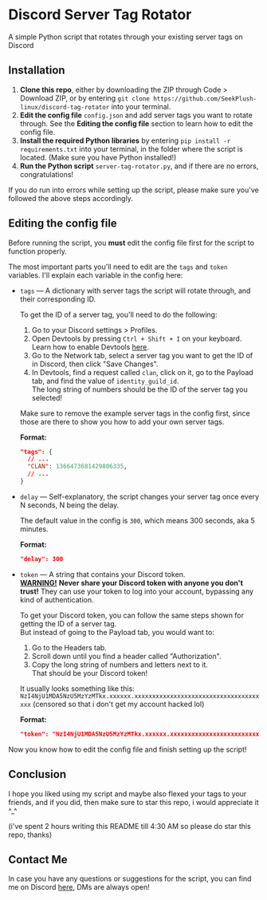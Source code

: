 # Discord Server Tag Rotator
A simple Python script that rotates through your existing server tags on Discord

## Installation
1. **Clone this repo**, either by downloading the ZIP through Code > Download ZIP, or by entering `git clone https://github.com/SeekPlush-linux/discord-tag-rotator` into your terminal.
2. **Edit the config file** `config.json` and add server tags you want to rotate through. See the **Editing the config file** section to learn how to edit the config file.
3. **Install the required Python libraries** by entering `pip install -r requirements.txt` into your terminal, in the folder where the script is located. (Make sure you have Python installed!)
4. **Run the Python script** `server-tag-rotator.py`, and if there are no errors, congratulations!

If you do run into errors while setting up the script, please make sure you've followed the above steps accordingly.

## Editing the config file
Before running the script, you **must** edit the config file first for the script to function properly.

The most important parts you'll need to edit are the `tags` and `token` variables. I'll explain each variable in the config here:
- `tags` — A dictionary with server tags the script will rotate through, and their corresponding ID.

  To get the ID of a server tag, you'll need to do the following:
  1. Go to your Discord settings > Profiles.
  2. Open Devtools by pressing `Ctrl + Shift + I` on your keyboard. Learn how to enable Devtools [here](https://github.com/brunos3d/discord-enable-devtools).
  3. Go to the Network tab, select a server tag you want to get the ID of in Discord, then click "Save Changes".
  4. In Devtools, find a request called `clan`, click on it, go to the Payload tab, and find the value of `identity_guild_id`. \
     The long string of numbers should be the ID of the server tag you selected!

  Make sure to remove the example server tags in the config first, since those are there to show you how to add your own server tags.

  **Format:**
  ```json
  "tags": {
    // ...
    "CLAN": 1366473681429806335,
    // ...
  }
  ```

- `delay` — Self-explanatory, the script changes your server tag once every N seconds, N being the delay.

  The default value in the config is `300`, which means 300 seconds, aka 5 minutes.

  **Format:**
  ```json
  "delay": 300
  ```

- `token` — A string that contains your Discord token. \
  <ins>**WARNING!**</ins> **Never share your Discord token with anyone you don't trust!** They can use your token to log into your account, bypassing any kind of authentication.

  To get your Discord token, you can follow the same steps shown for getting the ID of a server tag. \
  But instead of going to the Payload tab, you would want to:
  1. Go to the Headers tab.
  2. Scroll down until you find a header called "Authorization".
  3. Copy the long string of numbers and letters next to it. \
     That should be your Discord token!
  
  It usually looks something like this: `NzI4NjU1MDA5NzU5MzYzMTkx.xxxxxx.xxxxxxxxxxxxxxxxxxxxxxxxxxxxxxxxxxxxxx` (censored so that i don't get my account hacked lol)

  **Format:**
  ```json
  "token": "NzI4NjU1MDA5NzU5MzYzMTkx.xxxxxx.xxxxxxxxxxxxxxxxxxxxxxxxxxxxxxxxxxxxxx"
  ```

Now you know how to edit the config file and finish setting up the script!

## Conclusion
I hope you liked using my script and maybe also flexed your tags to your friends, and if you did, then make sure to star this repo, i would appreciate it ^_^

(i've spent 2 hours writing this README till 4:30 AM so please do star this repo, thanks)

## Contact Me
In case you have any questions or suggestions for the script, you can find me on Discord [here](https://discord.com/users/728655009759363191), DMs are always open!
